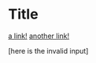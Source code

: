 # Title

[a link!](https://something.com)
[another link!](some-page.html)

[here is the invalid input]
